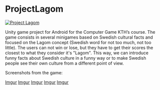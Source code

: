 # ProjectLagom

[![Project Lagom](https://i.imgur.com/RcKxT9b.png)](https://youtu.be/O1awB_KPbAg "Project Lagom")

Unity game project for Android for the Computer Game KTH’s course. The game consists in several minigames based on Swedish cultural facts and focused on the Lagom concept (Swedish word for not too much, not too little).
The users can not win or lose, but they have to get their scores the closest to what they consider it's "Lagom". This way, we can introduce funny facts about Swedish culture in a funny way or to make Swedish people see their own culture from a different point of view.

Screenshots from the game:

[Imgur](https://i.imgur.com/lFk13FR.png)
[Imgur](https://i.imgur.com/vkd9jY5.png)
[Imgur](https://i.imgur.com/pO15wUs.png)
[Imgur](https://i.imgur.com/D46W04X.png)
[Imgur](https://i.imgur.com/xTtgBnr.png)
